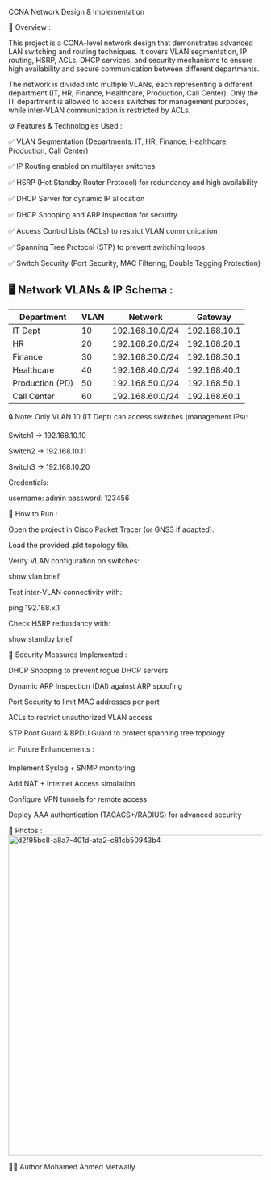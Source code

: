 CCNA Network Design & Implementation

📌 Overview :

This project is a CCNA-level network design that demonstrates advanced LAN switching and routing techniques.
It covers VLAN segmentation, IP routing, HSRP, ACLs, DHCP services, and security mechanisms to ensure high availability and secure communication between different departments.

The network is divided into multiple VLANs, each representing a different department (IT, HR, Finance, Healthcare, Production, Call Center).
Only the IT department is allowed to access switches for management purposes, while inter-VLAN communication is restricted by ACLs.


⚙️ Features & Technologies Used :

✅ VLAN Segmentation (Departments: IT, HR, Finance, Healthcare, Production, Call Center)

✅ IP Routing enabled on multilayer switches

✅ HSRP (Hot Standby Router Protocol) for redundancy and high availability

✅ DHCP Server for dynamic IP allocation

✅ DHCP Snooping and ARP Inspection for security

✅ Access Control Lists (ACLs) to restrict VLAN communication

✅ Spanning Tree Protocol (STP) to prevent switching loops

✅ Switch Security (Port Security, MAC Filtering, Double Tagging Protection)



## 🖥️ Network VLANs & IP Schema :

| Department      | VLAN | Network          | Gateway       |
|-----------------|------|------------------|---------------|
| IT Dept         | 10   | 192.168.10.0/24  | 192.168.10.1  |
| HR              | 20   | 192.168.20.0/24  | 192.168.20.1  |
| Finance         | 30   | 192.168.30.0/24  | 192.168.30.1  |
| Healthcare      | 40   | 192.168.40.0/24  | 192.168.40.1  |
| Production (PD) | 50   | 192.168.50.0/24  | 192.168.50.1  |
| Call Center     | 60   | 192.168.60.0/24  | 192.168.60.1  |


🔒 Note: Only VLAN 10 (IT Dept) can access switches (management IPs):

Switch1 → 192.168.10.10

Switch2 → 192.168.10.11

Switch3 → 192.168.10.20

Credentials:

username: admin
password: 123456



🚀 How to Run :

Open the project in Cisco Packet Tracer (or GNS3 if adapted).

Load the provided .pkt topology file.

Verify VLAN configuration on switches:

show vlan brief

Test inter-VLAN connectivity with:

ping 192.168.x.1

Check HSRP redundancy with:

show standby brief



🔐 Security Measures Implemented :

DHCP Snooping to prevent rogue DHCP servers

Dynamic ARP Inspection (DAI) against ARP spoofing

Port Security to limit MAC addresses per port

ACLs to restrict unauthorized VLAN access

STP Root Guard & BPDU Guard to protect spanning tree topology



📈 Future Enhancements :

Implement Syslog + SNMP monitoring

Add NAT + Internet Access simulation

Configure VPN tunnels for remote access

Deploy AAA authentication (TACACS+/RADIUS) for advanced security


📸 Photos :
<img width="1752" height="635" alt="d2f95bc8-a8a7-401d-afa2-c81cb50943b4" src="https://github.com/user-attachments/assets/2032f5be-2951-480b-acf0-9a875d705efb" />

👨‍💻 Author
Mohamed Ahmed Metwally
